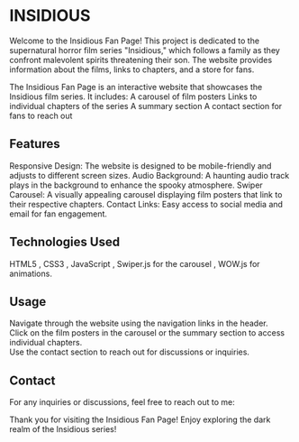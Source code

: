 # INSIDIOUS

Welcome to the Insidious Fan Page! This project is dedicated to the supernatural horror film series "Insidious," which follows a family as they confront malevolent spirits threatening their son. The website provides information about the films, links to chapters, and a store for fans.

The Insidious Fan Page is an interactive website that showcases the Insidious film series. It includes:
A carousel of film posters
Links to individual chapters of the series
A summary section
A contact section for fans to reach out

## Features
Responsive Design: The website is designed to be mobile-friendly and adjusts to different screen sizes.
Audio Background: A haunting audio track plays in the background to enhance the spooky atmosphere.
Swiper Carousel: A visually appealing carousel displaying film posters that link to their respective chapters.
Contact Links: Easy access to social media and email for fan engagement.

## Technologies Used
HTML5 , CSS3 , JavaScript , Swiper.js for the carousel , WOW.js for animations.

## Usage
Navigate through the website using the navigation links in the header.<br>
Click on the film posters in the carousel or the summary section to access individual chapters.<br>
Use the contact section to reach out for discussions or inquiries.

## Contact
For any inquiries or discussions, feel free to reach out to me:

Thank you for visiting the Insidious Fan Page! Enjoy exploring the dark realm of the Insidious series!

